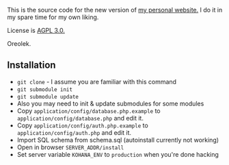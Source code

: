 This is the source code for the new version of [my personal website.](http://oreolek.ru/) I do it in my spare time for my own liking. 

License is [AGPL 3.0.](http://www.tldrlegal.com/l/AGPL3)

Oreolek.

## Installation

* `git clone` - I assume you are familiar with this command
* `git submodule init`
* `git submodule update`
* Also you may need to init & update submodules for some modules
* Copy `application/config/database.php.example` to `application/config/database.php` and edit it.
* Copy `application/config/auth.php.example` to `application/config/auth.php` and edit it.
* Import SQL schema from schema.sql (autoinstall currently not working)
* Open in browser `SERVER_ADDR/install`
* Set server variable `KOHANA_ENV` to `production` when you're done hacking
